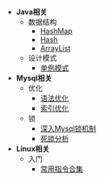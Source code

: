 - **Java相关**
  - 数据结构
    - [HashMap](zh-cn/java/data-structure/hashmap.md)
    - [Hash](zh-cn/java/data-structure/hash.md)
    - [ArrayList](zh-cn/java/data-structure/arraylist.md)
  - 设计模式
    - [单例模式](zh-cn/java/design-mode/single-mode.md)
- **Mysql相关**
  - 优化
    - [语法优化]()
    - [索引优化]()
  - 锁
    - [深入Mysql锁机制]()
    - [死锁分析]()
- **Linux相关**
  - 入门
    - [常用指令合集](zh-cn/linux/introduction/instruction-set.md)
